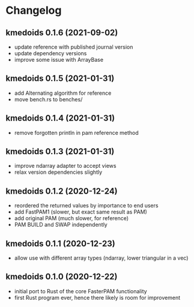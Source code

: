 # Changelog

## kmedoids 0.1.6 (2021-09-02)

- update reference with published journal version
- update dependency versions
- improve some issue with ArrayBase

## kmedoids 0.1.5 (2021-01-31)

- add Alternating algorithm for reference
- move bench.rs to benches/

## kmedoids 0.1.4 (2021-01-31)

- remove forgotten println in pam reference method

## kmedoids 0.1.3 (2021-01-31)

- improve ndarray adapter to accept views
- relax version dependencies slightly

## kmedoids 0.1.2 (2020-12-24)

- reordered the returned values by importance to end users
- add FastPAM1 (slower, but exact same result as PAM)
- add original PAM (much slower, for reference)
- PAM BUILD and SWAP independently

## kmedoids 0.1.1 (2020-12-23)

- allow use with different array types (ndarray, lower triangular in a vec)

## kmedoids 0.1.0 (2020-12-22)

- initial port to Rust of the core FasterPAM functionality
- first Rust program ever, hence there likely is room for improvement
